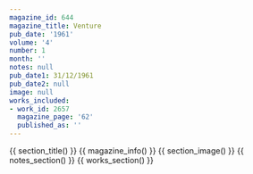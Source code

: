 ```yaml
---
magazine_id: 644
magazine_title: Venture
pub_date: '1961'
volume: '4'
number: 1
month: ''
notes: null
pub_date1: 31/12/1961
pub_date2: null
image: null
works_included:
- work_id: 2657
  magazine_page: '62'
  published_as: ''
---
```


{{ section_title() }}
{{ magazine_info() }}
{{ section_image() }}
{{ notes_section() }}
{{ works_section() }}
